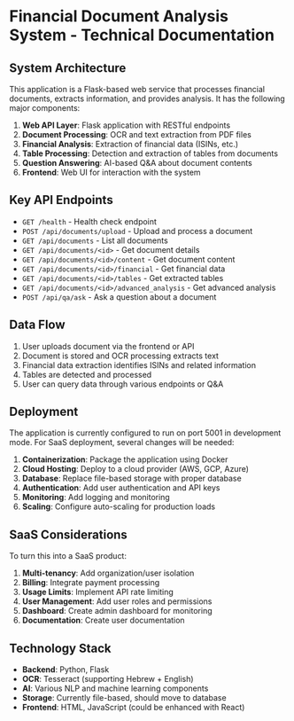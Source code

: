# Financial Document Analysis System - Technical Documentation

## System Architecture

This application is a Flask-based web service that processes financial documents, extracts information, and provides analysis. It has the following major components:

1. **Web API Layer**: Flask application with RESTful endpoints
2. **Document Processing**: OCR and text extraction from PDF files
3. **Financial Analysis**: Extraction of financial data (ISINs, etc.)
4. **Table Processing**: Detection and extraction of tables from documents
5. **Question Answering**: AI-based Q&A about document contents
6. **Frontend**: Web UI for interaction with the system

## Key API Endpoints

* `GET /health` - Health check endpoint
* `POST /api/documents/upload` - Upload and process a document
* `GET /api/documents` - List all documents
* `GET /api/documents/<id>` - Get document details
* `GET /api/documents/<id>/content` - Get document content
* `GET /api/documents/<id>/financial` - Get financial data
* `GET /api/documents/<id>/tables` - Get extracted tables
* `GET /api/documents/<id>/advanced_analysis` - Get advanced analysis
* `POST /api/qa/ask` - Ask a question about a document

## Data Flow

1. User uploads document via the frontend or API
2. Document is stored and OCR processing extracts text
3. Financial data extraction identifies ISINs and related information
4. Tables are detected and processed
5. User can query data through various endpoints or Q&A

## Deployment

The application is currently configured to run on port 5001 in development mode. For SaaS deployment, several changes will be needed:

1. **Containerization**: Package the application using Docker
2. **Cloud Hosting**: Deploy to a cloud provider (AWS, GCP, Azure)
3. **Database**: Replace file-based storage with proper database
4. **Authentication**: Add user authentication and API keys
5. **Monitoring**: Add logging and monitoring
6. **Scaling**: Configure auto-scaling for production loads

## SaaS Considerations

To turn this into a SaaS product:

1. **Multi-tenancy**: Add organization/user isolation
2. **Billing**: Integrate payment processing
3. **Usage Limits**: Implement API rate limiting
4. **User Management**: Add user roles and permissions
5. **Dashboard**: Create admin dashboard for monitoring
6. **Documentation**: Create user documentation

## Technology Stack

* **Backend**: Python, Flask
* **OCR**: Tesseract (supporting Hebrew + English)
* **AI**: Various NLP and machine learning components
* **Storage**: Currently file-based, should move to database
* **Frontend**: HTML, JavaScript (could be enhanced with React)
